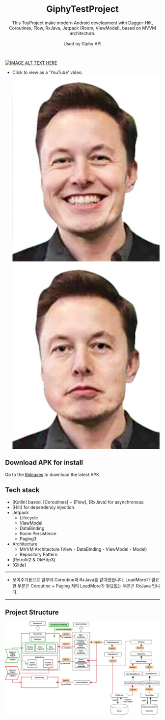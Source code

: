 <h1 align="center">GiphyTestProject</h1>

<p align="center">  
 This ToyProject make modern Android development with Dagger-Hilt, Coroutines, Flow, RxJava, Jetpack (Room, ViewModel), based on MVVM architecture.
</br>
</br>
Used by Giphy API
</p>
</br>


[![IMAGE ALT TEXT HERE](https://img.youtube.com/vi/ZPj4myoBoHw/0.jpg)](https://youtu.be/ZPj4myoBoHw)
- Click to view as a 'YouTube' video.  <img src="https://github.com/CodingBot000/apks/blob/main/musk_smile.jpg"><img src="https://github.com/CodingBot000/apks/blob/main/musk_normal.jpg">

## Download APK for install
Go to the [Releases](https://github.com/CodingBot000/apks/blob/main/giphyToyProject.apk) to download the latest APK.


## Tech stack
- [Kotlin] based, [Coroutines] + [Flow], [RxJava] for asynchronous.
- [Hilt] for dependency injection.
- Jetpack
  - Lifecycle 
  - ViewModel 
  - DataBinding 
  - Room Persistence 
  - Paging3
- Architecture
  - MVVM Architecture (View - DataBinding - ViewModel - Model)
  - Repository Pattern
- [Retrofit2 & OkHttp3]
- [Glide]


****************************************
* 보여주기용으로 일부러 Coroutine과 RxJava를 같이썼습니다.
LoadMore가  필요한 부분은 Coroutine + Paging 처리
LoadMore가  필요없는  부분은 RxJava 입니다.
****************************************

## Project Structure
![Alt text](https://github.com/CodingBot000/apks/blob/main/GiphyTestApp.drawio.png)

